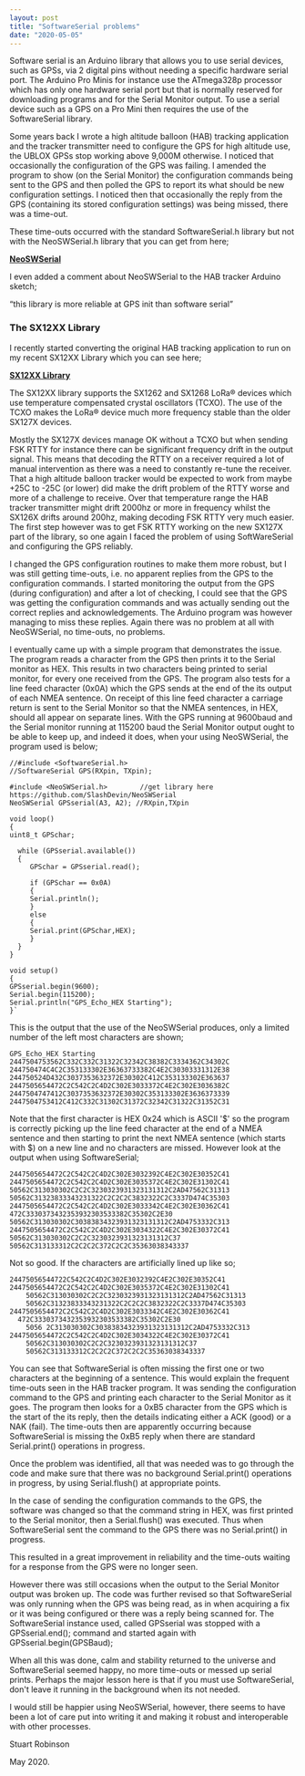 ```yaml
---
layout: post
title: "SoftwareSerial problems"
date: "2020-05-05"
---
```


Software serial is an Arduino library that allows you to use serial devices, such as GPSs, via 2 digital pins without needing a specific hardware serial port. The Arduino Pro Minis for instance use the ATmega328p processor which has only one hardware serial port but that is normally reserved for downloading programs and for the Serial Monitor output. To use a serial device such as a GPS on a Pro Mini then requires the use of the SoftwareSerial library.

Some years back I wrote a high altitude balloon (HAB) tracking application and the tracker transmitter need to configure the GPS for high altitude use, the UBLOX GPSs stop working above 9,000M otherwise. I noticed that occasionally the configuration of the GPS was failing. I amended the program to show (on the Serial Monitor) the configuration commands being sent to the GPS and then polled the GPS to report its what should be new configuration settings. I noticed then that occasionally the reply from the GPS (containing its stored configuration settings) was being missed, there was a time-out.

These time-outs occurred with the standard SoftwareSerial.h library but not with the NeoSWSerial.h library that you can get from here;

**[NeoSWSerial](https://github.com/SlashDevin/NeoSWSerial)**

I even added a comment about NeoSWSerial to the HAB tracker Arduino sketch;

“this library is more reliable at GPS init than software serial”

### The SX12XX Library

I recently started converting the original HAB tracking application to run on my recent SX12XX Library which you can see here;

**[SX12XX Library](https://github.com/StuartsProjects/SX12XX-LoRa)**

The SX12XX library supports the SX1262 and SX1268 LoRa® devices which use temperature compensated crystal oscillators (TCXO). The use of the TCXO makes the LoRa® device much more frequency stable than the older SX127X devices.

Mostly the SX127X devices manage OK without a TCXO but when sending FSK RTTY for instance there can be significant frequency drift in the output signal. This means that decoding the RTTY on a receiver required a lot of manual intervention as there was a need to constantly re-tune the receiver. That a high altitude balloon tracker would be expected to work from maybe +25C to -25C (or lower) did make the drift problem of the RTTY worse and more of a challenge to receive. Over that temperature range the HAB tracker transmitter might drift 2000hz or more in frequency whilst the SX126X drifts around 200hz, making decoding FSK RTTY very much easier. The first step however was to get FSK RTTY working on the new SX127X part of the library, so one again I faced the problem of using SoftWareSerial and configuring the GPS reliably.

I changed the GPS configuration routines to make them more robust, but I was still getting time-outs, i.e. no apparent replies from the GPS to the configuration commands. I started monitoring the output from the GPS (during configuration) and after a lot of checking, I could see that the GPS was getting the configuration commands and was actually sending out the correct replies and acknowledgements. The Arduino program was however managing to miss these replies. Again there was no problem at all with NeoSWSerial, no time-outs, no problems.

I eventually came up with a simple program that demonstrates the issue. The program reads a character from the GPS then prints it to the Serial monitor as HEX. This results in two characters being printed to serial monitor, for every one received from the GPS. The program also tests for a line feed character (0x0A) which the GPS sends at the end of the its output of each NMEA sentence. On receipt of this line feed character a carriage return is sent to the Serial Monitor so that the NMEA sentences, in HEX, should all appear on separate lines. With the GPS running at 9600baud and the Serial monitor running at 115200 baud the Serial Monitor output ought to be able to keep up, and indeed it does, when your using NeoSWSerial, the program used is below;


	//#include <SoftwareSerial.h>
	//SoftwareSerial GPS(RXpin, TXpin);

	#include <NeoSWSerial.h>        //get library here https://github.com/SlashDevin/NeoSWSerial  
	NeoSWSerial GPSserial(A3, A2); //RXpin,TXpin

	void loop()
	{
	uint8_t GPSchar;
  
	  while (GPSserial.available())
  	  {
         GPSchar = GPSserial.read();

         if (GPSchar == 0x0A)
         {
         Serial.println();  
         }
         else
         {
         Serial.print(GPSchar,HEX);  
         }
 	  }
    }
   
	void setup()
	{
	GPSserial.begin(9600);
	Serial.begin(115200);
	Serial.println("GPS_Echo_HEX Starting");
	}`


This is the output that the use of the NeoSWSerial produces, only a limited number of the left most characters are shown;

	GPS_Echo_HEX Starting
	2447504753562C332C332C31322C32342C38382C3334362C34302C
	244750474C4C2C353133302E36363733382C4E2C30303331312E38
	244750524D432C3037353632372E30302C412C353133302E363637
	2447505654472C2C542C2C4D2C302E3033372C4E2C302E3036382C
	2447504747412C3037353632372E30302C353133302E3636373339
	2447504753412C412C332C31302C31372C32342C31322C31352C31


Note that the first character is HEX 0x24 which is ASCII '$' so the program is correctly picking up the line feed character at the end of a NMEA sentence and then starting to print the next NMEA sentence (which starts with $) on a new line and no characters are missed. However look at the output when using SoftwareSerial;

	2447505654472C2C542C2C4D2C302E3032392C4E2C302E30352C41	
	2447505654472C2C542C2C4D2C302E3035372C4E2C302E31302C41
	50562C313030302C2C2C3230323931323131312C2AD47562C31313
	50562C31323833343231322C2C2C2C3832322C2C3337D474C35303
	2447505654472C2C542C2C4D2C302E3033342C4E2C302E30362C41
	472C3330373432353932303533382C35302C2E30
	50562C313030302C30383834323931323131312C2AD4753332C313
	2447505654472C2C542C2C4D2C302E3034322C4E2C302E30372C41
	50562C313030302C2C2C3230323931323131312C37
	50562C313133312C2C2C2C372C2C2C35363038343337


Not so good. If the characters are artificially lined up like so;

	24475056544722C542C2C4D2C302E3032392C4E2C302E30352C41
	2447505654472C2C542C2C4D2C302E3035372C4E2C302E31302C41
        50562C313030302C2C2C3230323931323131312C2AD47562C31313
        50562C31323833343231322C2C2C2C3832322C2C3337D474C35303
	2447505654472C2C542C2C4D2C302E3033342C4E2C302E30362C41
      472C3330373432353932303533382C35302C2E30
        5056 2C313030302C30383834323931323131312C2AD4753332C313
    2447505654472C2C542C2C4D2C302E3034322C4E2C302E30372C41
        50562C313030302C2C2C3230323931323131312C37
        50562C313133312C2C2C2C372C2C2C35363038343337


You can see that SoftwareSerial is often missing the first one or two characters at the beginning of a sentence. This would explain the frequent time-outs seen in the HAB tracker program. It was sending the configuration command to the GPS and printing each character to the Serial Monitor as it goes. The program then looks for a 0xB5 character from the GPS which is the start of the its reply, then the details indicating either a ACK (good) or a NAK (fail). The time-outs then are apparently occurring because SoftwareSerial is missing the 0xB5 reply when there are standard Serial.print() operations in progress.

Once the problem was identified, all that was needed was to go through the code and make sure that there was no background Serial.print() operations in progress, by using Serial.flush() at appropriate points.

In the case of sending the configuration commands to the GPS, the software was changed so that the command string in HEX, was first printed to the Serial monitor, then a Serial.flush() was executed. Thus when SoftwareSerial sent the command to the GPS there was no Serial.print() in progress.

This resulted in a great improvement in reliability and the time-outs waiting for a response from the GPS were no longer seen.

However there was still occasions when the output to the Serial Monitor output was broken up. The code was further revised so that SoftwareSerial was only running when the GPS was being read, as in when acquiring a fix or it was being configured or there was a reply being scanned for. The SoftwareSerial instance used, called GPSserial was stopped with a GPSserial.end(); command and started again with GPSserial.begin(GPSBaud);

When all this was done, calm and stability returned to the universe and SoftwareSerial seemed happy, no more time-outs or messed up serial prints. Perhaps the major lesson here is that if you must use SoftwareSerial, don't leave it running in the background when its not needed.

I would still be happier using NeoSWSerial, however, there seems to have been a lot of care put into writing it and making it robust and interoperable with other processes.

Stuart Robinson

May 2020.
